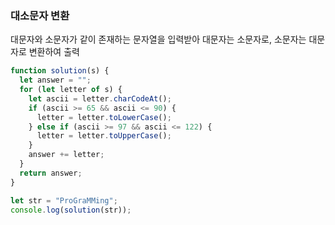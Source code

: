 <h3>대소문자 변환</h3>
<p>대문자와 소문자가 같이 존재하는 문자열을 입력받아 대문자는 소문자로, 소문자는 대문자로 변환하여 출력</p>

```js
function solution(s) {
  let answer = "";
  for (let letter of s) {
    let ascii = letter.charCodeAt();
    if (ascii >= 65 && ascii <= 90) {
      letter = letter.toLowerCase();
    } else if (ascii >= 97 && ascii <= 122) {
      letter = letter.toUpperCase();
    }
    answer += letter;
  }
  return answer;
}

let str = "ProGraMMing";
console.log(solution(str));
```